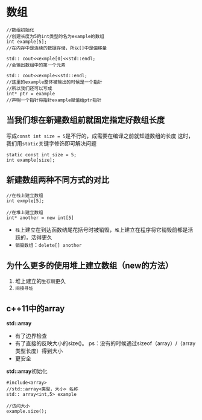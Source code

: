 # 数组 
```cfgrlanguage
//数组初始化
//创建长度为5的int类型的名为example的数组
int example[5];
//在内存中是连续的数据存储，所以[]中是偏移量

std:: cout<<exmple[0]<<std::endl;
//会输出数组中的第一个元素

std:: cout<<exmple<<std::endl;
//这里的example整体被输出的时候是一个指针
//所以我们还可以写成
int* ptr = example
//声明一个指针将指针example赋值给ptr指针

```

## 当我们想在新建数组前就固定指定好数组长度

写成`const int size = 5`是不行的，成需要在编译之前就知道数组的长度
这时，我们用`static`关键字修饰即可解决问题
```cfgrlanguage
static const int size = 5;
int example[size];
```


## 新建数组两种不同方式的对比
```cfgrlanguage
//在栈上建立数组
int exmple[5];

//在堆上建立数组
int* another = new int[5]
```
- `栈`上建立在到达函数结尾花括号时被销毁，`堆`上建立在程序将它销毁前都是活跃的，活得更久
- `销毁数组`：`delete[] another`

## 为什么更多的使用堆上建立数组（new的方法）
1. 堆上建立的`生存期`更久
2. `间接寻址`

## c++11中的array

**std::array**
- 有了边界检查
- 有了直接的反映大小的size()。 ps：没有的时候通过sizeof（array）/（array类型长度）得到大小
- 更安全

**std::array**初始化
```cfgrlanguage
#include<array>
//std::array<类型，大小> 名称
std:: array<int,5> example

//访问大小
example.size();
```